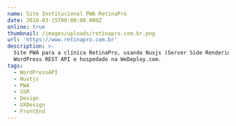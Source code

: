 ```yaml
---
name: Site Institucional PWA RetinaPro
date: 2018-03-15T00:00:00.000Z
online: true
thumbnail: /images/uploads/retinapro.com.br.png
url: 'https://www.retinapro.com.br'
description: >-
  Site PWA para a clínica RetinaPro, usando Nuxjs (Server Side Rendering) com
  WordPress REST API e hospedado na WeDeploy.com.
tags:
  - WordPressAPI
  - Nuxtjs
  - PWA
  - SSR
  - Design
  - UXDesign
  - FrontEnd
---
```


